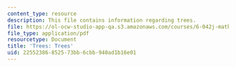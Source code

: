 ```yaml
---
content_type: resource
description: This file contains information regarding trees.
file: https://ol-ocw-studio-app-qa.s3.amazonaws.com/courses/6-042j-mathematics-for-computer-science-spring-2015/22552386852573bb6cbb940ad1b16e01_MIT6_042JS15_trees.pdf
file_type: application/pdf
resourcetype: Document
title: 'Trees: Trees'
uid: 22552386-8525-73bb-6cbb-940ad1b16e01
---
```

